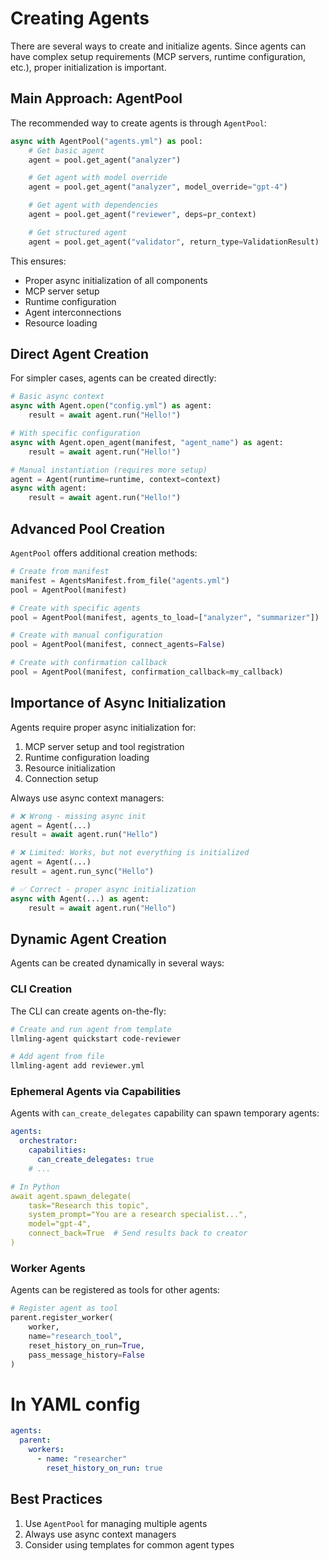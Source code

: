# Creating Agents

There are several ways to create and initialize agents. Since agents can have complex setup requirements (MCP servers, runtime configuration, etc.), proper initialization is important.

## Main Approach: AgentPool
The recommended way to create agents is through `AgentPool`:

```python
async with AgentPool("agents.yml") as pool:
    # Get basic agent
    agent = pool.get_agent("analyzer")

    # Get agent with model override
    agent = pool.get_agent("analyzer", model_override="gpt-4")

    # Get agent with dependencies
    agent = pool.get_agent("reviewer", deps=pr_context)

    # Get structured agent
    agent = pool.get_agent("validator", return_type=ValidationResult)
```

This ensures:

- Proper async initialization of all components
- MCP server setup
- Runtime configuration
- Agent interconnections
- Resource loading

## Direct Agent Creation
For simpler cases, agents can be created directly:

```python
# Basic async context
async with Agent.open("config.yml") as agent:
    result = await agent.run("Hello!")

# With specific configuration
async with Agent.open_agent(manifest, "agent_name") as agent:
    result = await agent.run("Hello!")

# Manual instantiation (requires more setup)
agent = Agent(runtime=runtime, context=context)
async with agent:
    result = await agent.run("Hello!")
```

## Advanced Pool Creation
`AgentPool` offers additional creation methods:

```python
# Create from manifest
manifest = AgentsManifest.from_file("agents.yml")
pool = AgentPool(manifest)

# Create with specific agents
pool = AgentPool(manifest, agents_to_load=["analyzer", "summarizer"])

# Create with manual configuration
pool = AgentPool(manifest, connect_agents=False)

# Create with confirmation callback
pool = AgentPool(manifest, confirmation_callback=my_callback)
```

## Importance of Async Initialization

Agents require proper async initialization for:

1. MCP server setup and tool registration
2. Runtime configuration loading
3. Resource initialization
4. Connection setup

Always use async context managers:
```python
# ❌ Wrong - missing async init
agent = Agent(...)
result = await agent.run("Hello")

# ❌ Limited: Works, but not everything is initialized
agent = Agent(...)
result = agent.run_sync("Hello")

# ✅ Correct - proper async initialization
async with Agent(...) as agent:
    result = await agent.run("Hello")
```

## Dynamic Agent Creation
Agents can be created dynamically in several ways:

### CLI Creation
The CLI can create agents on-the-fly:
```bash
# Create and run agent from template
llmling-agent quickstart code-reviewer

# Add agent from file
llmling-agent add reviewer.yml
```

### Ephemeral Agents via Capabilities
Agents with `can_create_delegates` capability can spawn temporary agents:

```yaml
agents:
  orchestrator:
    capabilities:
      can_create_delegates: true
    # ...

# In Python
await agent.spawn_delegate(
    task="Research this topic",
    system_prompt="You are a research specialist...",
    model="gpt-4",
    connect_back=True  # Send results back to creator
)
```

### Worker Agents
Agents can be registered as tools for other agents:

```python
# Register agent as tool
parent.register_worker(
    worker,
    name="research_tool",
    reset_history_on_run=True,
    pass_message_history=False
)
```

# In YAML config

```yaml
agents:
  parent:
    workers:
      - name: "researcher"
        reset_history_on_run: true
```

## Best Practices

1. Use `AgentPool` for managing multiple agents
2. Always use async context managers
3. Consider using templates for common agent types
